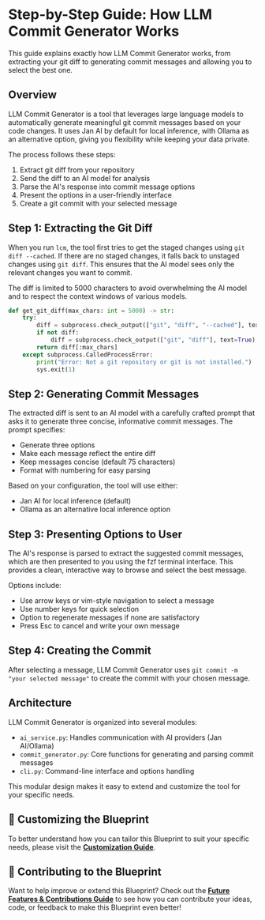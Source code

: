 # **Step-by-Step Guide: How LLM Commit Generator Works**

This guide explains exactly how LLM Commit Generator works, from extracting your git diff to generating commit messages and allowing you to select the best one.

## **Overview**

LLM Commit Generator is a tool that leverages large language models to automatically generate meaningful git commit messages based on your code changes. It uses Jan AI by default for local inference, with Ollama as an alternative option, giving you flexibility while keeping your data private.

The process follows these steps:

1. Extract git diff from your repository
2. Send the diff to an AI model for analysis
3. Parse the AI's response into commit message options
4. Present the options in a user-friendly interface
5. Create a git commit with your selected message

## **Step 1: Extracting the Git Diff**

When you run `lcm`, the tool first tries to get the staged changes using `git diff --cached`. If there are no staged changes, it falls back to unstaged changes using `git diff`. This ensures that the AI model sees only the relevant changes you want to commit.

The diff is limited to 5000 characters to avoid overwhelming the AI model and to respect the context windows of various models.

```python
def get_git_diff(max_chars: int = 5000) -> str:
    try:
        diff = subprocess.check_output(["git", "diff", "--cached"], text=True)
        if not diff:
            diff = subprocess.check_output(["git", "diff"], text=True)
        return diff[:max_chars]
    except subprocess.CalledProcessError:
        print("Error: Not a git repository or git is not installed.")
        sys.exit(1)
```

## **Step 2: Generating Commit Messages**

The extracted diff is sent to an AI model with a carefully crafted prompt that asks it to generate three concise, informative commit messages. The prompt specifies:

- Generate three options
- Make each message reflect the entire diff
- Keep messages concise (default 75 characters)
- Format with numbering for easy parsing

Based on your configuration, the tool will use either:

- Jan AI for local inference (default)
- Ollama as an alternative local inference option

## **Step 3: Presenting Options to User**

The AI's response is parsed to extract the suggested commit messages, which are then presented to you using the fzf terminal interface. This provides a clean, interactive way to browse and select the best message.

Options include:

- Use arrow keys or vim-style navigation to select a message
- Use number keys for quick selection
- Option to regenerate messages if none are satisfactory
- Press Esc to cancel and write your own message

## **Step 4: Creating the Commit**

After selecting a message, LLM Commit Generator uses `git commit -m "your selected message"` to create the commit with your chosen message.

## **Architecture**

LLM Commit Generator is organized into several modules:

- `ai_service.py`: Handles communication with AI providers (Jan AI/Ollama)
- `commit_generator.py`: Core functions for generating and parsing commit messages
- `cli.py`: Command-line interface and options handling

This modular design makes it easy to extend and customize the tool for your specific needs.

## 🎨 **Customizing the Blueprint**

To better understand how you can tailor this Blueprint to suit your specific needs, please visit the **[Customization Guide](customization.md)**.

## 🤝 **Contributing to the Blueprint**

Want to help improve or extend this Blueprint? Check out the **[Future Features & Contributions Guide](future-features-contributions.md)** to see how you can contribute your ideas, code, or feedback to make this Blueprint even better!
